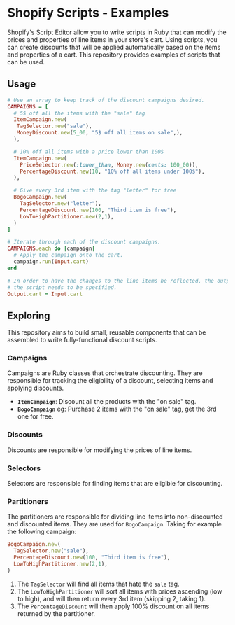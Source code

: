 # Shopify Scripts - Examples

Shopify's Script Editor allow you to write scripts in Ruby that can modify the prices and properties of line items in your store's cart. Using scripts, you can create discounts that will be applied automatically based on the items and properties of a cart. This repository provides examples of scripts that can be used.

## Usage

```ruby
# Use an array to keep track of the discount campaigns desired.
CAMPAIGNS = [
  # 5$ off all the items with the "sale" tag
  ItemCampaign.new(
   TagSelector.new("sale"),
   MoneyDiscount.new(5_00, "5$ off all items on sale",),
  ),

  # 10% off all items with a price lower than 100$
  ItemCampaign.new(
    PriceSelector.new(:lower_than, Money.new(cents: 100_00)),
    PercentageDiscount.new(10, "10% off all items under 100$"),
  ),

  # Give every 3rd item with the tag "letter" for free
  BogoCampaign.new(
    TagSelector.new("letter"),
    PercentageDiscount.new(100, "Third item is free"),
    LowToHighPartitioner.new(2,1),
  )
]

# Iterate through each of the discount campaigns.
CAMPAIGNS.each do |campaign|
  # Apply the campaign onto the cart.
  campaign.run(Input.cart)
end

# In order to have the changes to the line items be reflected, the output of
# the script needs to be specified.
Output.cart = Input.cart
```

## Exploring

This repository aims to build small, reusable components that can be assembled to write fully-functional discount scripts.

### Campaigns

Campaigns are Ruby classes that orchestrate discounting. They are responsible for tracking the eligibility of a discount, selecting items and applying discounts.

* **`ItemCampaign`**: Discount all the products with the "on sale" tag.
* **`BogoCampaign`** eg: Purchase 2 items with the "on sale" tag, get the 3rd one for free.

### Discounts

Discounts are responsible for modifying the prices of line items. 

### Selectors

Selectors are responsible for finding items that are eligible for discounting. 

### Partitioners

The partitioners are responsible for dividing line items into non-discounted and discounted items. They are used for `BogoCampaign`. Taking for example the following campaign:

```ruby
BogoCampaign.new(
  TagSelector.new("sale"),
  PercentageDiscount.new(100, "Third item is free"),
  LowToHighPartitioner.new(2,1),
)
```

1) The `TagSelector` will find all items that hate the `sale` tag.
2) The `LowToHighPartitioner` will sort all items with prices ascending (low to high), and will then return every 3rd item (skipping 2, taking 1).
3) The `PercentageDiscount` will then apply 100% discount on all items returned by the partitioner.
